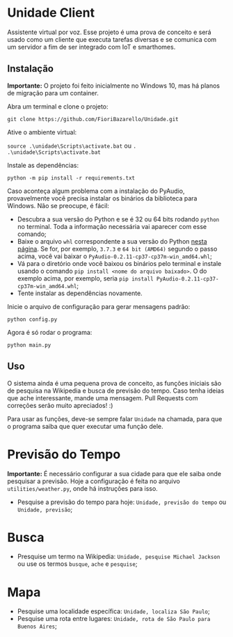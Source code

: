 # Unidade Client
Assistente virtual por voz. Esse projeto é uma prova de conceito e será usado como um cliente que executa tarefas diversas e se comunica com um servidor a fim de ser integrado com IoT e smarthomes.

## Instalação

**Importante:** O projeto foi feito inicialmente no Windows 10, mas há planos de migração para um container.

Abra um terminal e clone o projeto:

`git clone https://github.com/FioriBazarello/Unidade.git`

Ative o ambiente virtual:

`source .\unidade\Scripts\activate.bat` ou `. .\unidade\Scripts\activate.bat`

Instale as dependências:

`python -m pip install -r requirements.txt`

Caso aconteça algum problema com a instalação do PyAudio, provavelmente você precisa instalar os binários da biblioteca para Windows. Não se preocupe, é fácil:

* Descubra a sua versão do Python e se é 32 ou 64 bits rodando `python` no terminal. Toda a informação necessária vai aparecer com esse comando;
* Baixe o arquivo `whl` correspondente a sua versão do Python [nesta página](https://www.lfd.uci.edu/~gohlke/pythonlibs/#pyaudio?target=_blank). Se for, por exemplo, `3.7.3` e `64 bit (AMD64)` segundo o passo acima, você vai baixar o `PyAudio‑0.2.11‑cp37‑cp37m‑win_amd64.whl`;
* Vá para o diretório onde você baixou os binários pelo terminal e instale usando o comando `pip install <nome do arquivo baixado>`. O do exemplo acima, por exemplo, seria `pip install PyAudio-0.2.11-cp37-cp37m-win_amd64.whl`;
* Tente instalar as dependências novamente.

Inicie o arquivo de configuração para gerar mensagens padrão:

`python config.py`

Agora é só rodar o programa:

`python main.py`

## Uso
O sistema ainda é uma pequena prova de conceito, as funções iniciais são de pesquisa na Wikipedia e busca de previsão do tempo.
Caso tenha ideias que ache interessante, mande uma mensagem. Pull Requests com correções serão muito apreciados! :)

Para usar as funções, deve-se sempre falar `Unidade` na chamada, para que o programa saiba que quer executar uma função dele.

# Previsão do Tempo
**Importante:** É necessário configurar a sua cidade para que ele saiba onde pesquisar a previsão. Hoje a configuração é feita no arquivo `utilities/weather.py`, onde há instruções para isso.

* Pesquise a previsão do tempo para hoje: `Unidade, previsão do tempo` ou `Unidade, previsão`;

# Busca

* Presquise um termo na Wikipedia: `Unidade, pesquise Michael Jackson` ou use os termos `busque`, `ache` e `pesquise`;

# Mapa

* Pesquise uma localidade específica: `Unidade, localiza São Paulo`;
* Pesquise uma rota entre lugares: `Unidade, rota de São Paulo para Buenos Aires`;